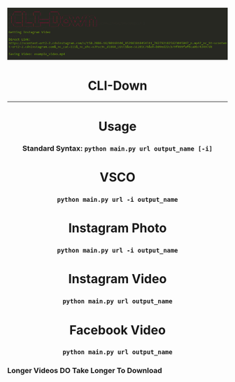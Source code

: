 <p align='center'>
  <img src='https://github.com/RustyBalboadev/CLI-Down/blob/master/CLI-Down.png'>
  <h1 align='center'>CLI-Down</h1><hr>
  <h1 align='center'>Usage</h1>
</p>
<h3 align='center'>
  Standard Syntax: <code>python main.py url output_name [-i]</code>
</h3>
  

<h1 align='center'>VSCO</h1>

<h3 align='center'>
  <code>python main.py url -i output_name</code>
</h3>
<h1 align='center'>Instagram Photo</h1>

<h3 align='center'>
  <code>python main.py url -i output_name</code>
</h3>

<h1 align='center'>Instagram Video</h1>

<h3 align='center'>
  <code>python main.py url output_name</code>
</h3>

<h1 align='center'>Facebook Video</h1>

<h3 align='center'>
  <code>python main.py url output_name</code>
</h3>

### Longer Videos __DO__ Take Longer To Download
